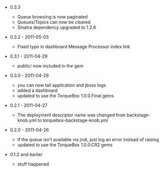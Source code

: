 * 0.3.3
  * Queue browsing is now paginated
  * Queues/Topics can now be cleared
  * Sinatra dependency upgraded to 1.2.6
  
* 0.3.2 - 2011-05-03
  * Fixed typo in dashboard Message Processor index link
  
* 0.3.1 - 2011-04-29
  * public/ now included in the gem
  
* 0.3.0 - 2011-04-29
  * you can now tail application and jboss logs
  * added a dashboard
  * updated to use the TorqueBox 1.0.0.Final gems
  
* 0.2.1 - 2011-04-27
  * The deployment descriptor name was changed from backstage-knob.yml to torquebox-backstage-knob.yml
  
* 0.2.0 - 2011-04-26
  * if the queue isn't available via jndi, just log an error instead of raising
  * updated to use the TorqueBox 1.0.0.CR2 gems
  
* 0.1.2 and earlier
  * stuff happened
